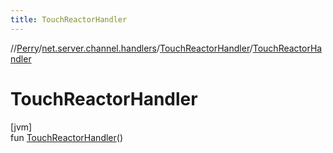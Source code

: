 ```yaml
---
title: TouchReactorHandler
---
```

//[Perry](../../../index.html)/[net.server.channel.handlers](../index.html)/[TouchReactorHandler](index.html)/[TouchReactorHandler](-touch-reactor-handler.html)



# TouchReactorHandler



[jvm]\
fun [TouchReactorHandler](-touch-reactor-handler.html)()




